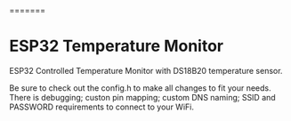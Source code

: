 =======
# ESP32 Temperature Monitor
ESP32 Controlled Temperature Monitor with DS18B20 temperature sensor.

Be sure to check out the config.h to make all changes to fit your needs. There is debugging; custon pin mapping; custom DNS naming; SSID and PASSWORD requirements to connect to your WiFi.
